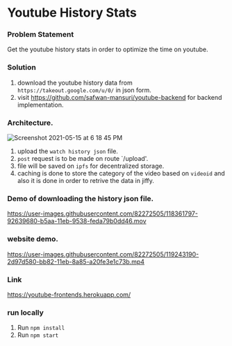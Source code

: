 # Youtube History Stats

### Problem Statement

Get the youtube history stats in order to optimize the time on youtube. 

### Solution

1. download the youtube history data from `https://takeout.google.com/u/0/` in json form.
2. visit https://github.com/safwan-mansuri/youtube-backend for backend implementation.

### Architecture.

![Screenshot 2021-05-15 at 6 18 45 PM](https://user-images.githubusercontent.com/82272505/118361641-ff2a6100-b5a9-11eb-889d-226963b0fa86.png)

1. upload the `watch history json` file.
2. `post` request is to be made on route `/upload'.
3. file will be saved on `ipfs` for decentralized storage.
4. caching is done to store the category of the video based on `videoid` and also it is done in order to retrive the data in jiffy.  

### Demo of downloading the history json file.
https://user-images.githubusercontent.com/82272505/118361797-92639680-b5aa-11eb-9538-feda79b0dd46.mov

### website demo.

https://user-images.githubusercontent.com/82272505/119243190-2d97d580-bb82-11eb-8a85-a20fe3e1c73b.mp4

### Link
https://youtube-frontends.herokuapp.com/

### run locally

1. Run `npm install`
2. Run `npm start`
